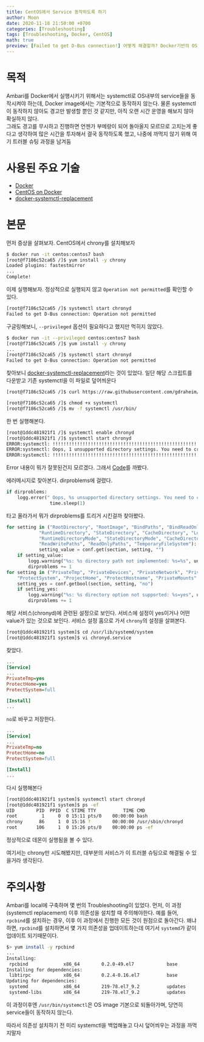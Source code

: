 ```yaml
---
title: CentOS에서 Service 동작하도록 하기
author: Moon
date: 2020-11-18 21:50:00 +0700
categories: [Troubleshooting]
tags: [Troubleshooting, Docker, CentOS]
math: true
preview: [Failed to get D-Bus connection!] 어떻게 해결할까? Docker기반의 OS container에서는 시스템 서비스를 동작하도록 해보자
---
```

# 목적
Ambari를 Docker에서 실행시키기 위해서는 systemctl로 OS내부의 service들을 동작시켜야 하는데, Docker image에서는 기본적으로 동작하지 않는다. 물론 systemctl이 동작하지 않아도 경고만 발생할 뿐인 것 같지만, 아직 오랜 시간 운영을 해보지 않아 확실하지 않다.  
그래도 경고를 무시하고 진행하면 언젠가 부메랑이 되어 돌아올지 모르므로 고치는게 좋다고 생각하여 많은 시간을 투자해서 결국 동작하도록 했고, 나중에 까먹지 않기 위해 여기 트러블 슈팅 과정을 남겨둠


# 사용된 주요 기술
- [Docker](https://www.docker.com/)
- [CentOS on Docker](https://hub.docker.com/_/centos)
- [docker-systemctl-replacement](https://github.com/gdraheim/docker-systemctl-replacement)
  

# 본문
먼저 증상을 살펴보자.
CentOS에서 chrony를 설치해보자
```bash
$ docker run -it centos:centos7 bash
[root@f7186c52ca65 /]$ yum install -y chrony
Loaded plugins: fastestmirror
...
Complete!
```
이제 실행해보자. 정상적으로 실행되지 않고 `Operation not permitted`를 확인할 수 있다.
```bash
[root@f7186c52ca65 /]$ systemctl start chronyd
Failed to get D-Bus connection: Operation not permitted
```
구글링해보니, `--privileged` 옵션이 필요하다고 했지만 먹히지 않았다.
```bash
$ docker run -it --privileged centos:centos7 bash
[root@f7186c52ca65 /]$ yum install -y chrony
...
[root@f7186c52ca65 /]$ systemctl start chronyd
Failed to get D-Bus connection: Operation not permitted
```
찾아보니 [docker-systemctl-replacement](https://github.com/gdraheim/docker-systemctl-replacement)라는 것이 있었다.
일단 해당 스크립트를 다운받고 기존 systemctl을 이 파일로 덮어씌운다
```bash
[root@f7186c52ca65 /]$ curl https://raw.githubusercontent.com/gdraheim/docker-systemctl-replacement/master/files/docker/systemctl.py -o systemctl

[root@f7186c52ca65 /]$ chmod +x systemctl
[root@f7186c52ca65 /]$ mv -f systemctl /usr/bin/
```
한 번 실행해본다.
```bash
[root@1ddc481921f1 /]$ systemctl enable chronyd
[root@1ddc481921f1 /]$ systemctl start chronyd
ERROR:systemctl: !!!!!!!!!!!!!!!!!!!!!!!!!!!!!!!!!!!!!!!!!!!!!!!!!!!!!!!!!!!!!!!!!!
ERROR:systemctl: Oops, 1 unsupported directory settings. You need to create those before using the service.
ERROR:systemctl: !!!!!!!!!!!!!!!!!!!!!!!!!!!!!!!!!!!!!!!!!!!!!!!!!!!!!!!!!!!!!!!!!!
```
Error 내용이 뭐가 잘못된건지 모르겠다.
그래서 [Code](https://github.com/gdraheim/docker-systemctl-replacement/blob/master/files/docker/systemctl.py)를 까봤다.

에러메시지로 찾아본다. dirproblems에 걸렸다.
```python
if dirproblems:
    logg.error(" Oops, %s unsupported directory settings. You need to create those before using the service.", dirproblems)
                time.sleep(1)
```
타고 올라가서 뭐가 dirproblems를 트리거 시킨걸까 찾아봤다.
```python
for setting in ("RootDirectory", "RootImage", "BindPaths", "BindReadOnlyPaths",
            "RuntimeDirectory", "StateDirectory", "CacheDirectory", "LogsDirectory", "ConfigurationDirectory",
            "RuntimeDirectoryMode", "StateDirectoryMode", "CacheDirectoryMode", "LogsDirectoryMode", "ConfigurationDirectoryMode",
            "ReadWritePaths", "ReadOnlyPaths", "TemporaryFileSystem"):
            setting_value = conf.get(section, setting, "")
    if setting_value:
		logg.warning("%s: %s directory path not implemented: %s=%s", unit, section, setting, setting_value)
		dirproblems += 1
for setting in ("PrivateTmp", "PrivateDevices", "PrivateNetwork", "PrivateUsers", "DynamicUser", 
	"ProtectSystem", "ProjectHome", "ProtectHostname", "PrivateMounts", "MountAPIVFS"):
	setting_yes = conf.getbool(section, setting, "no")
	if setting_yes:
		logg.warning("%s: %s directory option not supported: %s=yes", unit, section, setting)
		dirproblems += 1
```
해당 서비스(chronyd)에 관련된 설정으로 보인다. 서비스에 설정이 yes이거나 어떤 value가 있는 것으로 보인다.
서비스 설정 홈으로 가서 `chrony`의 설정을 살펴본다.
```bash
[root@1ddc481921f1 system]$ cd /usr/lib/systemd/system
[root@1ddc481921f1 system]$ vi chronyd.service
```
찾았다.
```ini
...
[Service]
...
PrivateTmp=yes
ProtectHome=yes
ProtectSystem=full

[Install]
...
```

`no`로 바꾸고 저장한다.
```ini
...
[Service]
...
PrivateTmp=no
ProtectHome=no
ProtectSystem=full

[Install]
...
```
다시 실행해본다
```bash
[root@1ddc481921f1 system]$ systemctl start chronyd
[root@1ddc481921f1 system]$ ps -ef
UID        PID  PPID  C STIME TTY          TIME CMD
root         1     0  0 15:11 pts/0    00:00:00 bash
chrony      86     1  0 15:16 ?        00:00:00 /usr/sbin/chronyd
root       106     1  0 15:26 pts/0    00:00:00 ps -ef
```

정상적으로 데몬이 실행됨을 볼 수 있다.

여기서는 chrony만 시도해봤지만, 대부분의 서비스가 이 트러블 슈팅으로 해결될 수 있을거라 생각된다.

# 주의사항
Ambari를 local에 구축하며 몇 번의 Troubleshooting이 있었다.
먼저, 이 과정(systemctl replacement) 이후 의존성을 설치할 때 주의해야한다.
예를 들어, `rpcbind`를 설치하는 경우, 이후 이 과정에서 진행한 모든 것이 원점으로 돌아간다.
왜냐하면, `rpcbind`를 설치하면서 몇 가지 의존성을 업데이트하는데 여기서 `systemd`가 같이 업데이트 되기때문이다.
```bash
$> yum install -y rpcbind
...
Installing:
 rpcbind             x86_64        0.2.0-49.el7            base            60 k
Installing for dependencies:
 libtirpc            x86_64        0.2.4-0.16.el7          base            89 k
Updating for dependencies:
 systemd             x86_64        219-78.el7_9.2          updates        5.1 M
 systemd-libs        x86_64        219-78.el7_9.2          updates        418 k
```
이 과정이후엔 `/usr/bin/systemctl`은 OS image 기본으로 되돌아가며, 당연히 service들이 동작하지 않는다.

따라서 의존성 설치하기 전 미리 systemctl을 백업해놓고 다시 덮어씌우는 과정을 까먹지말자